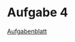 # Aufgabe 4

[Aufgabenblatt][aufgabe4]

[aufgabe4]: https://luna.informatik.uni-mainz.de/compmod/cm1_assignments/04-Praktikum-Automatic-Differentiation.md

